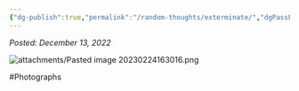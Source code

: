 ```yaml
---
{"dg-publish":true,"permalink":"/random-thoughts/exterminate/","dgPassFrontmatter":true}
---
```


*Posted: December 13, 2022*

![attachments/Pasted image 20230224163016.png](/img/user/attachments/Pasted%20image%2020230224163016.png)

#Photographs 